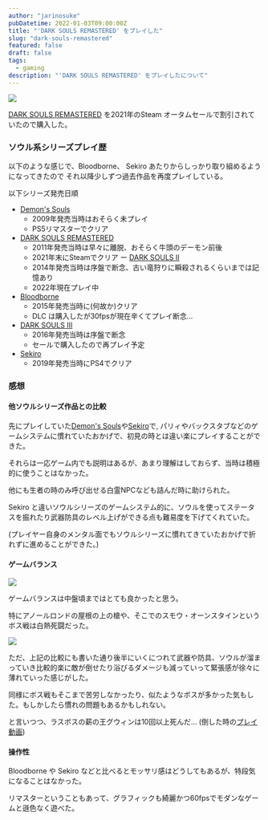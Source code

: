 ```yaml
---
author: "jarinosuke"
pubDatetime: 2022-01-03T09:00:00Z
title: "'DARK SOULS REMASTERED' をプレイした"
slug: "dark-souls-remastered"
featured: false
draft: false
tags:
  - gaming
description: "'DARK SOULS REMASTERED' をプレイしたについて"
---
```

![](/assets/blog/dark-souls-remastered/bonfire.jpg)


[DARK SOULS REMASTERED](https://store.steampowered.com/app/570940/DARK_SOULS_REMASTERED/) を2021年のSteam オータムセールで割引されていたので購入した。

### ソウル系シリーズプレイ歴

以下のような感じで、Bloodborne、 Sekiro あたりからしっかり取り組めるようになってきたので
それ以降少しずつ過去作品を再度プレイしている。

以下シリーズ発売日順

- [Demon's Souls](https://store.playstation.com/ja-jp/concept/10000368)
    - 2009年発売当時はおそらく未プレイ
    - PS5リマスターでクリア
- [DARK SOULS REMASTERED](https://store.steampowered.com/app/570940/DARK_SOULS_REMASTERED/)
    - 2011年発売当時は早々に離脱、おそらく牛頭のデーモン前後
    - 2021年末にSteamでクリア
ー [DARK SOULS II](https://store.steampowered.com/app/335300/DARK_SOULS_II_Scholar_of_the_First_Sin/)
    - 2014年発売当時は序盤で断念、古い竜狩りに瞬殺されるくらいまでは記憶あり
    - 2022年現在プレイ中
- [Bloodborne](https://www.playstation.com/ja-jp/games/bloodborne/)
    - 2015年発売当時に(何故か)クリア
    - DLC は購入したが30fpsが現在辛くてプレイ断念…
- [DARK SOULS III](https://store.steampowered.com/app/374320/DARK_SOULS_III/)
    - 2016年発売当時は序盤で断念
    - セールで購入したので再プレイ予定
- [Sekiro](https://store.steampowered.com/app/814380/Sekiro_Shadows_Die_Twice__GOTY_Edition/)
    - 2019年発売当時にPS4でクリア

### 感想

#### 他ソウルシリーズ作品との比較

 先にプレイしていた[Demon's Souls](https://store.playstation.com/ja-jp/concept/10000368)や[Sekiro](https://store.steampowered.com/app/814380/Sekiro_Shadows_Die_Twice__GOTY_Edition/)で,
 パリィやバックスタブなどのゲームシステムに慣れていたおかげで、初見の時とは違い楽にプレイすることができた。

それらは一応ゲーム内でも説明はあるが、あまり理解はしておらず、当時は積極的に使うことはなかった。

他にも生者の時のみ呼び出せる白霊NPCなども詰んだ時に助けられた。

Sekiro と違いソウルシリーズのゲームシステム的に、ソウルを使ってステータスを振れたり武器防具のレベル上げができる点も難易度を下げてくれていた。

(プレイヤー自身のメンタル面でもソウルシリーズに慣れてきていたおかげで折れずに進めることができた。)

#### ゲームバランス

![](/assets/blog/dark-souls-remastered/anor-londo.jpg)

ゲームバランスは中盤頃まではとても良かったと思う。

特にアノールロンドの屋根の上の槍や、そこでのスモウ・オーンスタインというボス戦は白熱死闘だった。

![](/assets/blog/dark-souls-remastered/smough.jpg)

ただ、上記の比較にも書いた通り後半にいくにつれて武器や防具、ソウルが溜まっていき比較的楽に敵が倒せたり浴びるダメージも減っていって緊張感が徐々に薄れていった感じがした。

同様にボス戦もそこまで苦労しなかったり、似たようなボスが多かった気もした。もしかしたら慣れの問題もあるかもしれない。

と言いつつ、ラスボスの薪の王グウィンは10回以上死んだ… (倒した時の[プレイ動画](https://www.youtube.com/watch?v=j8QWA2YpJXo))

#### 操作性

Bloodborne や Sekiro などと比べるとモッサリ感はどうしてもあるが、特段気になることはなかった。

リマスターということもあって、グラフィックも綺麗かつ60fpsでモダンなゲームと遜色なく遊べた。